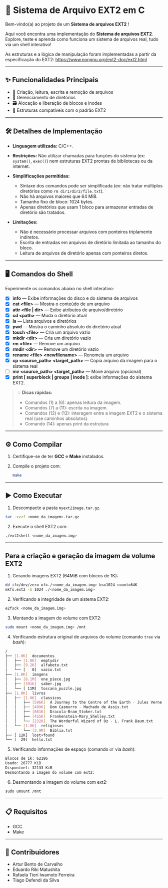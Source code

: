 # 🚀 Sistema de Arquivo EXT2 em C

Bem-vindo(a) ao projeto de um **Sistema de arquivos EXT2** !

Aqui você encontra uma implementação do **Sistema de arquivos EXT2**. Explore, teste e aprenda como funciona um sistema de arquivos real, tudo via um shell interativo!

As estruturas e a lógica de manipulação foram implementadas a partir da especificação do EXT2: https://www.nongnu.org/ext2-doc/ext2.html

---

## ✨ Funcionalidades Principais

- 📄 Criação, leitura, escrita e remoção de arquivos
- 📁 Gerenciamento de diretórios
- 🗃️ Alocação e liberação de blocos e inodes
- 🧩 Estruturas compatíveis com o padrão EXT2

---

## 🛠️ Detalhes de Implementação

- **Linguagem utilizada:** C/C++.

- **Restrições:** Não utilizar chamadas para funções do sistema (ex: `system()`, `exec()`) nem estruturas EXT2 prontas de bibliotecas ou da internet.

- **Simplificações permitidas:**
    - Sintaxe dos comandos pode ser simplificada (ex: não tratar múltiplos diretórios como `rm dir1/dir2/file.txt`).
    - Não há arquivos maiores que 64 MiB.
    - Tamanho fixo de bloco: 1024 bytes.
    - Apenas diretórios que usam 1 bloco para armazenar entradas de diretório são tratados.
- **Limitações:**
    - Não é necessário processar arquivos com ponteiros triplamente indiretos.
    - Escrita de entradas em arquivos de diretório limitada ao tamanho do bloco.
    - Leitura de arquivos de diretório apenas com ponteiros diretos.

---

## 🖥️ Comandos do Shell

Experimente os comandos abaixo no shell interativo:

- [x] **info** — Exibe informações do disco e do sistema de arquivos
- [x] **cat &lt;file&gt;** — Mostra o conteúdo de um arquivo
- [x] **attr &lt;file \| dir&gt;** — Exibe atributos de arquivo/diretório
- [x] **cd &lt;path&gt;** — Muda o diretório atual
- [x] **ls** — Lista arquivos e diretórios
- [x] **pwd** — Mostra o caminho absoluto do diretório atual
- [x] **touch &lt;file&gt;** — Cria um arquivo vazio
- [x] **mkdir &lt;dir&gt;** — Cria um diretório vazio
- [x] **rm &lt;file&gt;** — Remove um arquivo
- [x] **rmdir &lt;dir&gt;** — Remove um diretório vazio
- [x] **rename &lt;file&gt; &lt;newfilename&gt;** — Renomeia um arquivo
- [x] **cp &lt;source_path&gt; &lt;target_path&gt;** — Copia arquivo da imagem para o sistema real
- [ ] **mv &lt;source_path&gt; &lt;target_path&gt;** — Move arquivo (opcional)
- [x] **print [ superblock | groups | inode ]**: exibe informações do sistema EXT2.

> 💡 **Dicas rápidas:**
> - Comandos (1) a (6): apenas leitura da imagem.
> - Comandos (7) a (11): escrita na imagem.
> - Comandos (12) e (13): interagem entre a imagem EXT2 e o sistema real (use caminhos absolutos).
> - Comando (14): apenas print da estrutura

---

## ⚙️ Como Compilar

1. Certifique-se de ter **GCC** e **Make** instalados.
2. Compile o projeto com:

    ```bash
    make
    ```

---

## ▶️ Como Executar

1. Descompacte a pasta `myext2image.tar.gz`.

```bash
tar -xvzf <nome_da_imagem>.tar.gz
```

2. Execute o shell EXT2 com:

```bash
./ext2shell <nome_da_imagem.img>
```

---

## Para a criação e geração da imagem de volume EXT2

1. Gerando imagens EXT2 (64MiB com blocos de 1K):

```bash
dd if=/dev/zero of=./<nome_da_imagem.img> bs=1024 count=64K
mkfs.ext2 -b 1024 ./<nome_da_imagem.img>
```

2. Verificando a integridade de um sistema EXT2:

```bash
e2fsck <nome_da_imagem.img>
```

3. Montando a imagem do volume com EXT2:

```bash
sudo mount <nome_da_imagem.img> /mnt
```

4. Verificando estrutura original de arquivos do volume (comando `tree` via _bash_):

```bash
/
├── [1.0K]  documentos
│   ├── [1.0K]  emptydir
│   ├── [9.2K]  alfabeto.txt
│   └── [   0]  vazio.txt
├── [1.0K]  imagens
│   ├── [8.1M]  one_piece.jpg
│   ├── [391K]  saber.jpg
│   └── [ 11M]  toscana_puzzle.jpg
├── [1.0K]  livros
│   ├── [1.0K]  classicos
│   │   ├── [506K]  A Journey to the Centre of the Earth - Jules Verne.txt
│   │   ├── [409K]  Dom Casmurro - Machado de Assis.txt
│   │   ├── [861K]  Dracula-Bram_Stoker.txt
│   │   ├── [455K]  Frankenstein-Mary_Shelley.txt
│   │   └── [232K]  The Worderful Wizard of Oz - L. Frank Baum.txt
│   └── [1.0K]  religiosos
│       └── [3.9M]  Biblia.txt
├── [ 12K]  lost+found
└── [  29]  hello.txt
```

5. Verificando informações de espaço (comando `df` via _bash_):

```bash
Blocos de 1k: 62186
Usado: 26777 KiB
Disponível: 32133 KiB
Desmontando a imagem do volume com ext2:
```

6. Desmontando a imagem do volume com ext2:

```shell
sudo umount /mnt
```

---

## 📋 Requisitos

- GCC
- Make

---

## 👥 Contribuidores

- Artur Bento de Carvalho
- Eduardo Riki Matushita
- Rafaela Tieri Iwamoto Ferreira
- Tiago Defendi da Silva
